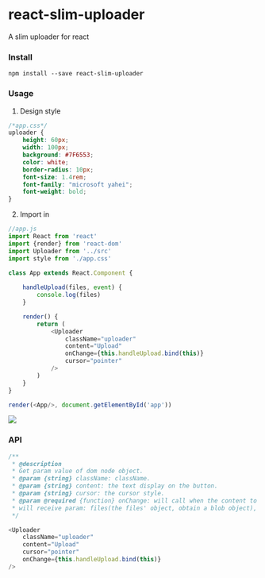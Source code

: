 # react-slim-uploader
A slim uploader for react

### Install
`npm install --save react-slim-uploader`

### Usage

1. Design style
```css
/*app.css*/
uploader {
    height: 60px;
    width: 100px;
    background: #7F6553;
    color: white;
    border-radius: 10px;
    font-size: 1.4rem;
    font-family: "microsoft yahei";
    font-weight: bold;
}
```

2. Import in
```javascript
//app.js
import React from 'react'
import {render} from 'react-dom'
import Uploader from '../src'
import style from './app.css'

class App extends React.Component {
 
    handleUpload(files, event) {
        console.log(files)
    }

    render() {
        return (
            <Uploader
                className="uploader"
                content="Upload"
                onChange={this.handleUpload.bind(this)}
                cursor="pointer"
            />
        )
    }
}

render(<App/>, document.getElementById('app'))
```

![](http://7xqhly.com1.z0.glb.clouddn.com/btn.png)

### API
```javascript
/**
 * @description 
 * Get param value of dom node object.
 * @param {string} className: className.
 * @param {string} content: the text display on the button.
 * @param {string} cursor: the cursor style.
 * @param @required {function} onChange: will call when the content to upload was changed,
 * will receive param: files(the files' object, obtain a blob object), event(the onChange event)
 */

<Uploader
    className="uploader"
    content="Upload"
    cursor="pointer"
    onChange={this.handleUpload.bind(this)}
/>
```

